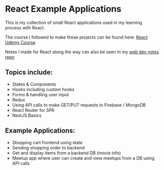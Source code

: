 # React Example Applications

This is my collection of small React applications used in my learning process with React.

The course I followed to make these projects can be found here: [React Udemy Course](https://www.udemy.com/course/react-the-complete-guide-incl-redux/)

Notes I made for React along the way can also be seen in my [web dev notes repo](https://github.com/paul7dxb/Obsidian-Web-Dev/tree/main/React.js)

## Topics include:
- States & Components
- Hooks including custom hooks
- Forms & handling user input
- Redux
- Using API calls to make GET/PUT requests to Firebase / MongoDB
- React Router for SPA
- NextJS Basics

## Example Applications:

- Shopping cart frontend using state
- Sending shopping order to backend
- Get and display items from a backend DB (movie info)
- Meetup app where user can create and view meetups from a DB using API calls

